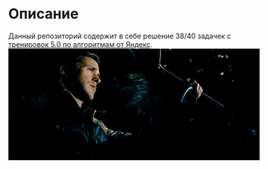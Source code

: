 # Описание
Данный репозиторий содержит в себе решение 38/40 задачек с [тренировок 5.0 по алгоритмам от Яндекс](https://yandex.ru/yaintern/algorithm-training).
![gosling gif](https://github.com/JamradisePalms/Yandex-Algorithms-training/blob/main/gosling.gif)
